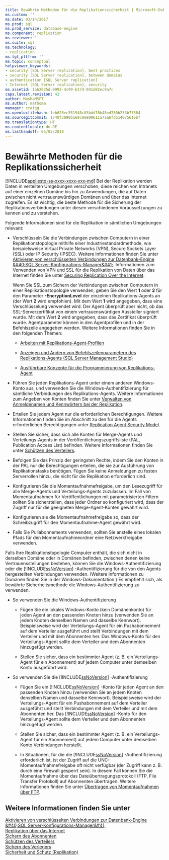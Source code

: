 ```yaml
---
title: Bewährte Methoden für die Replikationssicherheit | Microsoft-Dokumentation
ms.custom: ''
ms.date: 03/14/2017
ms.prod: sql
ms.prod_service: database-engine
ms.component: replication
ms.reviewer: ''
ms.suite: sql
ms.technology:
- replication
ms.tgt_pltfrm: ''
ms.topic: conceptual
helpviewer_keywords:
- security [SQL Server replication], best practices
- security [SQL Server replication], between domains
- authentication [SQL Server replication]
- Internet [SQL Server replication], security
ms.assetid: 1ab2635d-0992-4c99-b17d-041d02ec9a7c
caps.latest.revision: 42
author: MashaMSFT
ms.author: mathoma
manager: craigg
ms.openlocfilehash: 1eb628ec551940c03bdd76b48ed780b233b77584
ms.sourcegitcommit: 1740f3090b168c0e809611a7aa6fd514075616bf
ms.translationtype: HT
ms.contentlocale: de-DE
ms.lasthandoff: 05/03/2018
---
```

# <a name="replication-security-best-practices"></a>Bewährte Methoden für die Replikationssicherheit
[!INCLUDE[appliesto-ss-xxxx-xxxx-xxx-md](../../../includes/appliesto-ss-xxxx-xxxx-xxx-md.md)]
  Bei der Replikation werden Daten in verteilten Umgebungen verschoben, diese reichen von Intranets auf einer einzelnen Domäne bis hin zu Anwendungen, die auf Daten zwischen nicht vertrauenswürdigen Domänen und über das Internet zugreifen. Es ist wichtig, die beste Methode für die Sicherung der Replikationsverbindungen unter diesen verschiedenen Voraussetzungen zu kennen und zu verstehen.  
  
 Folgende Informationen sind für die Replikation in sämtlichen Umgebungen relevant:  
  
-   Verschlüsseln Sie die Verbindungen zwischen Computern in einer Replikationstopologie mithilfe einer Industriestandardmethode, wie beispielsweise Virtual Private Networks (VPN), Secure Sockets Layer (SSL) oder IP Security (IPSEC). Weitere Informationen finden Sie unter [Aktivieren von verschlüsselten Verbindungen zur Datenbank-Engine &amp;#40;SQL Server-Konfigurations-Manager&amp;#41;](../../../database-engine/configure-windows/enable-encrypted-connections-to-the-database-engine.md). Informationen zum Verwenden von VPN und SSL für die Replikation von Daten über das Internet finden Sie unter [Securing Replication Over the Internet](../../../relational-databases/replication/security/securing-replication-over-the-internet.md).  
  
     Wenn Sie SSL zum Sichern der Verbindungen zwischen Computern in einer Replikationstopologie verwenden, geben Sie den Wert **1** oder **2** für den Parameter **-EncryptionLevel** der einzelnen Replikations-Agents an (der Wert **2** wird empfohlen). Mit dem Wert **1** wird angegeben, dass eine Verschlüsselung verwendet wird. Der Agent überprüft aber nicht, ob das SSL-Serverzertifikat von einem vertrauenswürdigen Aussteller signiert wurde. Mit dem Wert **2** wird angegeben, dass das Zertifikat überprüft wurde. Agentparameter können in den Agentprofilen und in der Befehlszeile angegeben werden. Weitere Informationen finden Sie in den folgenden Themen:  
  
    -   [Arbeiten mit Replikations-Agent-Profilen](../../../relational-databases/replication/agents/work-with-replication-agent-profiles.md)  
  
    -   [Anzeigen und Ändern von Befehlszeilenparametern des Replikations-Agents &#40;SQL Server Management Studio&#41;](../../../relational-databases/replication/agents/view-and-modify-replication-agent-command-prompt-parameters.md)  
  
    -   [Ausführbare Konzepte für die Programmierung von Replikations-Agent](../../../relational-databases/replication/concepts/replication-agent-executables-concepts.md)  
  
-   Führen Sie jeden Replikations-Agent unter einem anderen Windows-Konto aus, und verwenden Sie die Windows-Authentifizierung für sämtliche Verbindungen des Replikations-Agents. Weitere Informationen zum Angeben von Konten finden Sie unter [Verwalten von Anmeldenamen und Kennwörtern bei der Replikation](../../../relational-databases/replication/security/manage-logins-and-passwords-in-replication.md).  
  
-   Erteilen Sie jedem Agent nur die erforderlichen Berechtigungen. Weitere Informationen finden Sie im Abschnitt zu den für die Agents erforderlichen Berechtigungen unter [Replication Agent Security Model](../../../relational-databases/replication/security/replication-agent-security-model.md).  
  
-   Stellen Sie sicher, dass sich alle Konten für Merge-Agents und Verteilungs-Agents in der Veröffentlichungszugriffsliste (PAL, Publication Access List) befinden. Weitere Informationen finden Sie unter [Schützen des Verteilers](../../../relational-databases/replication/security/secure-the-publisher.md).  
  
-   Befolgen Sie das Prinzip der geringsten Rechte, indem Sie den Konten in der PAL nur die Berechtigungen erteilen, die sie zur Ausführung von Replikationstasks benötigen. Fügen Sie keine Anmeldungen zu festen Serverrollen hinzu, die nicht für die Replikation erforderlich sind.  
  
-   Konfigurieren Sie die Momentaufnahmefreigabe, um den Lesezugriff für alle Merge-Agents und Verteilungs-Agents zuzulassen. Im Fall von Momentaufnahmen für Veröffentlichungen mit parametrisierten Filtern sollten Sie sicherstellen, dass jeder Ordner so konfiguriert wird, dass der Zugriff nur für die geeigneten Merge-Agent-Konten gewährt wird.  
  
-   Konfigurieren sie die Momentaufnahmefreigabe so, dass der Schreibzugriff für den Momentaufnahme-Agent gewährt wird.  
  
-   Falls Sie Pullabonnements verwenden, sollten Sie anstelle eines lokalen Pfads für den Momentaufnahmeordner eine Netzwerkfreigabe verwenden.  
  
 Falls Ihre Replikationstopologie Computer enthält, die sich nicht in derselben Domäne oder in Domänen befinden, zwischen denen keine Vertrauensstellungen bestehen, können Sie die Windows-Authentifizierung oder die [!INCLUDE[ssNoVersion](../../../includes/ssnoversion-md.md)] -Authentifizierung für die von den Agents hergestellten Verbindungen verwenden. (Weitere Informationen zu Domänen finden Sie in der Windows-Dokumentation.) Es empfiehlt sich, als bewährte Sicherheitsmethode die Windows-Authentifizierung zu verwenden.  
  
-   So verwenden Sie die Windows-Authentifizierung  
  
    -   Fügen Sie ein lokales Windows-Konto (kein Domänenkonto) für jeden Agent an den passenden Knoten hinzu (verwenden Sie an jedem Knoten denselben Namen und dasselbe Kennwort). Beispielsweise wird der Verteilungs-Agent für ein Pushabonnement auf dem Verteiler ausgeführt und stellt Verbindungen mit dem Verteiler und mit dem Abonnenten her. Das Windows-Konto für den Verteilungs-Agent sollte dem Verteiler und dem Abonnenten hinzugefügt werden.  
  
    -   Stellen Sie sicher, dass ein bestimmter Agent (z. B. ein Verteilungs-Agent für ein Abonnement) auf jedem Computer unter demselben Konto ausgeführt wird.  
  
-   So verwenden Sie die [!INCLUDE[ssNoVersion](../../../includes/ssnoversion-md.md)] -Authentifizierung  
  
    -   Fügen Sie ein [!INCLUDE[ssNoVersion](../../../includes/ssnoversion-md.md)] -Konto für jeden Agent an den passenden Knoten hinzu (verwenden Sie an jedem Knoten denselben Namen und dasselbe Kennwort). Beispielsweise wird der Verteilungs-Agent für ein Pushabonnement auf dem Verteiler ausgeführt und stellt Verbindungen mit dem Verteiler und mit dem Abonnenten her. Das [!INCLUDE[ssNoVersion](../../../includes/ssnoversion-md.md)] -Konto für den Verteilungs-Agent sollte dem Verteiler und dem Abonnenten hinzugefügt werden.  
  
    -   Stellen Sie sicher, dass ein bestimmter Agent (z. B. ein Verteilungs-Agent für ein Abonnement) auf jedem Computer unter demselben Konto Verbindungen herstellt.  
  
    -   In Situationen, für die die [!INCLUDE[ssNoVersion](../../../includes/ssnoversion-md.md)] -Authentifizierung erforderlich ist, ist der Zugriff auf die UNC-Momentaufnahmefreigabe oft nicht verfügbar (der Zugriff kann z. B. durch eine Firewall gesperrt sein). In diesem Fall können Sie die Momentaufnahme über das Dateiübertragungsprotokoll (FTP, File Transfer Protokoll) auf Abonnenten übertragen. Weitere Informationen finden Sie unter [Übertragen von Momentaufnahmen über FTP](../../../relational-databases/replication/transfer-snapshots-through-ftp.md).  
  
## <a name="see-also"></a>Weitere Informationen finden Sie unter  
 
  [Aktivieren von verschlüsselten Verbindungen zur Datenbank-Engine &amp;#40;SQL Server-Konfigurations-Manager&amp;#41;](../../../database-engine/configure-windows/enable-encrypted-connections-to-the-database-engine.md)   
 [Replikation über das Internet](../../../relational-databases/replication/replication-over-the-internet.md)   
 [Sichern des Abonnenten](../../../relational-databases/replication/security/secure-the-subscriber.md)   
 [Schützen des Verteilers](../../../relational-databases/replication/security/secure-the-distributor.md)   
 [Sichern des Verlegers](../../../relational-databases/replication/security/secure-the-publisher.md)   
 [Sicherheit und Schutz &#40;Replikation&#41;](../../../relational-databases/replication/security/security-and-protection-replication.md)  
  
  
